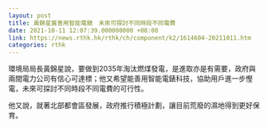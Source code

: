 ```yaml
---
layout: post
title: 黃錦星冀善用智能電錶　未來可探討不同時段不同電費
date: 2021-10-11 12:07:39.000000000 +08:00
link: https://news.rthk.hk/rthk/ch/component/k2/1614604-20211011.htm
categories: rthk
---
```


環境局局長黃錦星說，要做到2035年淘汰燃煤發電，是進取亦是有需要，政府與兩間電力公司有信心可達標；他又希望能善用智能電錶科技，協助用戶進一步慳電，未來可探討不同時段不同電費的可行性。

他又說，就著北部都會區發展，政府推行積極計劃，讓目前荒廢的濕地得到更好保育。
